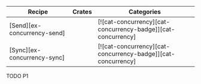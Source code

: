 | Recipe | Crates | Categories |
|--------|--------|------------|
| [Send][ex-concurrency-send] |  | [![cat-concurrency][cat-concurrency-badge]][cat-concurrency] |
| [Sync][ex-concurrency-sync] |  | [![cat-concurrency][cat-concurrency-badge]][cat-concurrency] |

<div class="hidden">
TODO P1
</div>
